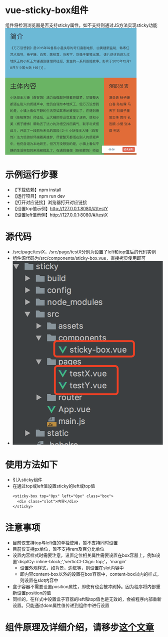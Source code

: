 # vue-sticky-box组件
组件将检测浏览器是否支持sticky属性，如不支持则通过JS方法实现sticky功能
![sticky效果图](./sticky.gif)

# 示例运行步骤
- 【下载依赖】npm install
- 【运行项目】npm run dev
- 【打开对应链接】浏览器打开对应链接
- 【设置top值示例】http://127.0.0.1:8080/#/testY
- 【设置left值示例】http://127.0.0.1:8080/#/testX


# 源代码
- /src/page/testX，/src/page/testX分别为设置了left和top值后的代码实例
- 组件源代码为/src/components/sticky-box.vue，直接拷贝使用即可
- ![源代码](./src.png)



# 使用方法如下
- 引入sticky组件
- 在通过top或left值设置sticky的left或top值
  ```
  <sticky-box top="0px" left="0px" class="box">
    <div class="slot">内容</div>
  </sticky>
  ```


# 注意事项
- 目前仅支持top与left值的单独使用，暂不支持同时设置
- 目前仅支持px单位，暂不支持rem及百分比单位
- 设置内容样式时需要注意，设置定位相关属性需要设置在box容器上，例如设置'displCy: inline-block;','verticCl-Clign: top;'，'margin'
  - 设置外观样式，如背景，边框等，则设置在slot内容中
  - 即内容content-box以外的设置在box容器中，content-box以内的样式，则设置在slot内容中
- 盒子容器不需要设置position属性，即使有也会被冲刷掉。因为程序将内部重新设置position的值
- 同样的，在样式中设置盒子容器的left和top值也是无效的，会被程序内部重新设置。只能通过dom属性值传递到组件中进行设置


# 组件原理及详细介绍，请移步[这个文章](https://segmentfault.com/a/1190000016587224)
